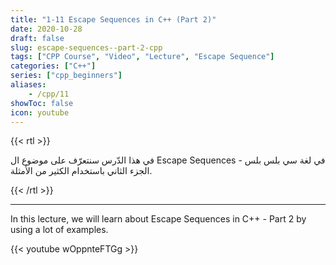 ```yaml
---
title: "1-11 Escape Sequences in C++ (Part 2)"
date: 2020-10-28
draft: false
slug: escape-sequences--part-2-cpp
tags: ["CPP Course", "Video", "Lecture", "Escape Sequence"]
categories: ["C++"]
series: ["cpp_beginners"]
aliases:
    - /cpp/11
showToc: false
icon: youtube
---
```


{{< rtl >}}
<p>
في هذا الدّرس سنتعرّف على موضوع ال Escape Sequences  في لغة سي بلس بلس - الجزء الثاني باستخدام الكثير من الأمثلة.
</p>
{{< /rtl >}}

---

In this lecture, we will learn about Escape Sequences in C++ - Part 2 by using a lot of examples.

{{< youtube wOppnteFTGg >}}